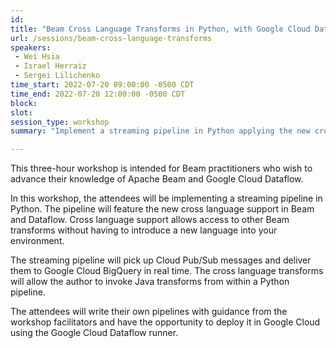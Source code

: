 ```yaml
---
id: 
title: "Beam Cross Language Transforms in Python, with Google Cloud Dataflow"
url: /sessions/beam-cross-language-transforms
speakers:
 - Wei Hsia
 - Israel Herraiz
 - Sergei Lilichenko
time_start: 2022-07-20 09:00:00 -0500 CDT
time_end: 2022-07-20 12:00:00 -0500 CDT
block: 
slot: 
session_type: workshop
summary: "Implement a streaming pipeline in Python applying the new cross language support in Beam and Dataflow. Cross language support allows access to other Beam transforms without having to introduce a new language into your environment."

---
```


This three-hour workshop is intended for Beam practitioners who wish to advance their knowledge of Apache Beam and Google Cloud Dataflow. 
 
In this workshop, the attendees will be implementing a streaming pipeline in Python. The pipeline will feature the new cross language support in Beam and Dataflow. Cross language support allows access to other Beam transforms without having to introduce a new language into your environment. 
 
The streaming pipeline will pick up Cloud Pub/Sub messages and deliver them to Google Cloud BigQuery in real time. The cross language transforms will allow the author to invoke Java transforms from within a Python pipeline.  
 
The attendees will write their own pipelines with guidance from the workshop facilitators and have the opportunity to deploy it in Google Cloud using the Google Cloud Dataflow runner.